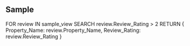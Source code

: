 ## Sample

FOR review IN sample_view
  SEARCH review.Review_Rating > 2
  RETURN {
    Property_Name: review.Property_Name,
    Review_Rating: review.Review_Rating
    }